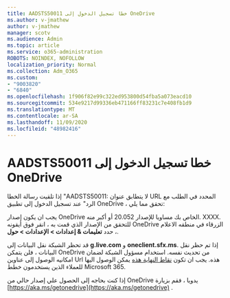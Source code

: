 ```yaml
---
title: AADSTS50011 خطا تسجيل الدخول إلى OneDrive
ms.author: v-jmathew
author: v-jmathew
manager: scotv
ms.audience: Admin
ms.topic: article
ms.service: o365-administration
ROBOTS: NOINDEX, NOFOLLOW
localization_priority: Normal
ms.collection: Adm_O365
ms.custom:
- "9003820"
- "6840"
ms.openlocfilehash: 1f906f82e99c322ed953800d54fba5a073eacd10
ms.sourcegitcommit: 534e9217d99336eb471166ff83231c7e408fb1d9
ms.translationtype: MT
ms.contentlocale: ar-SA
ms.lasthandoff: 11/09/2020
ms.locfileid: "48982416"
---
```

# <a name="onedrive-login-error-aadsts50011"></a>AADSTS50011 خطا تسجيل الدخول إلى OneDrive

إذا تلقيت رسالة الخطا "AADSTS50011: لا يتطابق عنوان URL المحدد في الطلب مع الرد" عند تسجيل الدخول إلى تطبيق OneDrive ، تحقق مما يلي:

يجب ان يكون إصدار OneDrive الخاص بك مساويا للإصدار 20.052 أو أكبر منه. XXXX. للتحقق من الإصدار الذي قمت به ، انقر فوق أيقونه OneDrive الزرقاء في منطقه الاعلام ، حدد **تعليمات & إعدادات > الإعدادات > حول**.

قد تحظر الشبكة نقل البيانات إلى **g.live.com** و **oneclient.sfx.ms**. إذا تم حظر نقل البيانات ، فلن يتمكن OneDrive من تحديث نفسه. استخدام مسؤول الشبكة لضمان امكانيه الوصول إلى عناوين Url هذه. يجب ان تكون [نقاط النهاية هذه](https://docs.microsoft.com/microsoft-365/enterprise/urls-and-ip-address-ranges?view=o365-worldwide) يمكن الوصول اليها للعملاء الذين يستخدمون خطط Microsoft 365.

إذا كنت بحاجه إلى الحصول علي إصدار حالي من OneDrive يدويا ، فقم بزيارة [https://aka.ms/getonedrive](https://aka.ms/getonedrive) .
